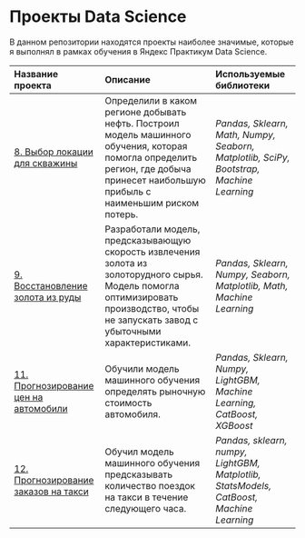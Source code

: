 # Проекты Data Science

В данном репозитории находятся проекты наиболее значимые, которые я выполнял в рамках обучения в Яндекс Практикум Data Science.

| Название проекта | Описание | Используемые библиотеки | 
| :---------------------- | :---------------------- | :---------------------- |
| [8. Выбор локации для скважины](8_oilwell) | Определили в каком регионе добывать нефть. Построил модель машинного обучения, которая помогла определить регион, где добыча принесет наибольшую прибыль с наименьшим риском потерь.| *Pandas, Sklearn, Math, Numpy, Seaborn, Matplotlib, SciPy, Bootstrap, Machine Learning* |
| [9. Восстановление золота из руды](9_gold_ore) | Разработали модель, предсказывающую скорость извлечения золота из золоторудного сырья. Модель помогла оптимизировать производство, чтобы не запускать завод с убыточными характеристиками.| *Pandas, Sklearn, Numpy, Seaborn, Matplotlib, Math, Machine Learning* 
| [11. Прогнозирование цен на автомобили](11_boosting)	| Обучили модель машинного обучения определять рыночную стоимость автомобиля.	| *Pandas, Sklearn, Numpy, LightGBM, Machine Learning, CatBoost, XGBoost* |
| [12. Прогнозирование заказов на такси](12_timeseries)	| Обучил модель машинного обучения предсказывать количество поездок на такси в течение следующего часа.	| *Pandas, sklearn, numpy, LightGBM, Matplotlib, StatsModels, CatBoost, Machine Learning* |
